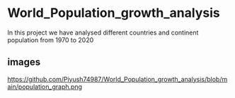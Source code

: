# World_Population_growth_analysis

In this project we have  analysed different countries and continent population from 1970 to 2020

## images

https://github.com/Piyush74987/World_Population_growth_analysis/blob/main/population_graph.png









